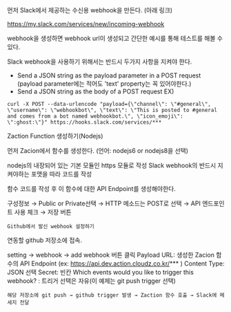 먼저 Slack에서 제공하는 수신용 webhook을 만든다. (아래 링크)

https://my.slack.com/services/new/incoming-webhook


webhook을 생성하면 webhook url이 생성되고 간단한 예시를 통해 테스트를 해볼 수 있다. 

Slack webhook을 사용하기 위해서는 반드시 두가지 사항을 지켜야 한다.

- Send a JSON string as the payload parameter in a POST request (payload parameter에는 적어도 'text' property는 꼭 있어야한다.)
- Send a JSON string as the body of a POST request
EX) 

```curl -X POST --data-urlencode "payload={\"channel\": \"#general\", \"username\": \"webhookbot\", \"text\": \"This is posted to #general and comes from a bot named webhookbot.\", \"icon_emoji\": \":ghost:\"}" https://hooks.slack.com/services/***```


Zaction Function 생성하기(Nodejs)

먼저 Zacion에서 함수를 생성한다. (언어: nodejs6 or nodejs8을 선택)

nodejs의 내장되어 있는 기본 모듈인 https 모듈로 작성
Slack webhook의 반드시 지켜야하는 포맷을 따라 코드를 작성

함수 코드를 작성 후 이 함수에 대한 API Endpoint를 생성해야한다.

구성정보 → Public or Private선택 → HTTP 메소드는 POST로 선택 → API 엔드포인트 사용 체크 → 저장 버튼
    

    Github에서 발신 webhook 설정하기


연동할 github 저장소에 접속.

setting → webhook → add webhook  버튼 클릭
Payload URL: 생성한 Zacion 함수의 API Endpoint (ex: https://api.dev.action.cloudz.co.kr/*** )
Content Type: JSON 선택
Secret: 빈칸
Which events would you like to trigger this webhook? : 트리거 선택은 자유(이 예제는 git push trigger 선택)


    해당 저장소에 git push → github trigger 발생 → Zaction 함수 호출 → Slack에 메세지 전달